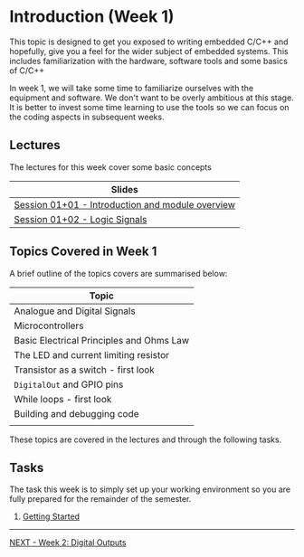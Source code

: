 # Introduction (Week 1)
This topic is designed to get you exposed to writing embedded C/C++ and hopefully, give you a feel for the wider subject of embedded systems. This includes familiarization with the hardware, software tools and some basics of C/C++

In week 1, we will take some time to familiarize ourselves with the equipment and software. We don't want to be overly ambitious at this stage. It is better to invest some time learning to use the tools so we can focus on the coding aspects in subsequent weeks.  

## Lectures
The lectures for this week cover some basic concepts

| Slides |
| --- |
| [Session 01+01 - Introduction and module overview](https://liveplymouthac-my.sharepoint.com/:p:/g/personal/nicholas_outram_plymouth_ac_uk/EQr8Fd8RInhLmK6AyJGuqNUBb0N2JB6HZARS3H-vy1R_4Q) |
| [Session 01+02 - Logic Signals](https://liveplymouthac-my.sharepoint.com/:p:/g/personal/nicholas_outram_plymouth_ac_uk/EWL1r0D6Bs1CsFf-qOfHye0B293XNr9nbkrQm9ErGwUAKA) |

## Topics Covered in Week 1
A brief outline of the topics covers are summarised below:

| Topic |
| --- |
| Analogue and Digital Signals |
| Microcontrollers |
| Basic Electrical Principles and Ohms Law |
| The LED and current limiting resistor |
| Transistor as a switch - first look |
| `DigitalOut` and GPIO pins |
| While loops - first look |
| Building and debugging code |
||

These topics are covered in the lectures and through the following tasks. 

## Tasks
The task this week is to simply set up your working environment so you are fully prepared for the remainder of the semester.

 1. [Getting Started](../getting_started/README.md)

---

[NEXT - Week 2: Digital Outputs](Digital_Outputs_1.md)